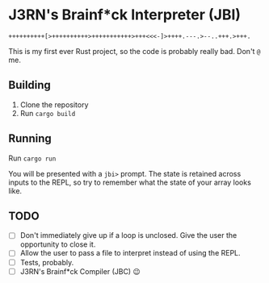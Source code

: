 # J3RN's Brainf*ck Interpreter (JBI)

```
++++++++++[>++++++++++>+++++++++++>+++<<<-]>++++.---.>--..+++.>+++.
```

This is my first ever Rust project, so the code is probably really bad. Don't `@` me.

## Building

1. Clone the repository
2. Run `cargo build`

## Running

Run `cargo run`

You will be presented with a `jbi>` prompt. The state is retained across inputs to the REPL, so try to remember what the state of your array looks like.

## TODO

- [ ] Don't immediately give up if a loop is unclosed. Give the user the opportunity to close it.
- [ ] Allow the user to pass a file to interpret instead of using the REPL.
- [ ] Tests, probably.
- [ ] J3RN's Brainf*ck Compiler (JBC) :wink:
